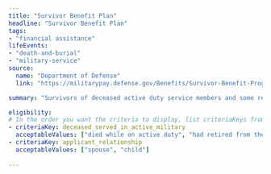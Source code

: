 ```yaml
---
title: "Survivor Benefit Plan"
headline: "Survivor Benefit Plan"
tags: 
- "financial assistance"
lifeEvents: 
- "death-and-burial"
- "military-service"
source:
  name: "Department of Defense"
  link: "https://militarypay.defense.gov/Benefits/Survivor-Benefit-Program/"

summary: "Survivors of deceased active duty service members and some retired and reserve members may be eligible for up to 55% of the member's retired pay."

eligibility:
# In the order you want the criteria to display, list criteriaKeys from the csv here, each followed by a comma-separated list of which values indicate eligibility for that criteria. Wrap individual values in quotes if they have inner commas.
- criteriaKey: deceased_served_in_active_military
  acceptableValues: ["died while on active duty", "had retired from the service"]
- criteriaKey: applicant_relationship
  acceptableValues: ["spouse", "child"]
  
---
```

